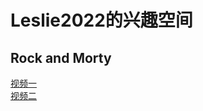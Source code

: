# Leslie2022的兴趣空间

## Rock and Morty
  [视频一](https://www.bilibili.com/video/BV1UU4y1p71r/?spm_id_from=333.788.recommend_more_video.0)<br/>
  [视频二](https://www.bilibili.com/video/BV17t4y1i75f?spm_id_from=333.999.0.0)<br/>

## 
